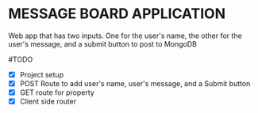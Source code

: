 # MESSAGE BOARD APPLICATION #

Web app that has two inputs. One for the user's name, the other for the user's message, and a submit button to post to MongoDB 

#TODO

- [x] Project setup
- [x] POST Route to add user's name, user's message, and a Submit button
- [x] GET route for property
- [x] Client side router
